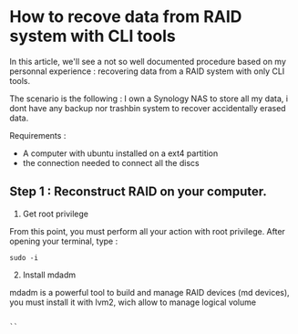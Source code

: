 # How to recove data from RAID system with CLI tools

In this article, we'll see a not so well documented procedure based on my personnal experience : recovering data from  a RAID system with only CLI tools.

The scenario is the following : I own a Synology NAS to store all my data, i dont have any backup nor trashbin system to recover accidentally erased data.

Requirements :
- A computer with ubuntu installed on a ext4 partition
- the connection needed to connect all the discs


## Step 1 : Reconstruct RAID on your computer.

1. Get root privilege

  From this point, you must perform all your action with root privilege.
  After opening your terminal, type :

  ```
  sudo -i
  ```
2. Install mdadm

  mdadm is a powerful tool to build and manage RAID devices (md devices), you must install it with lvm2, wich allow to manage logical volume

  ```

  ``
